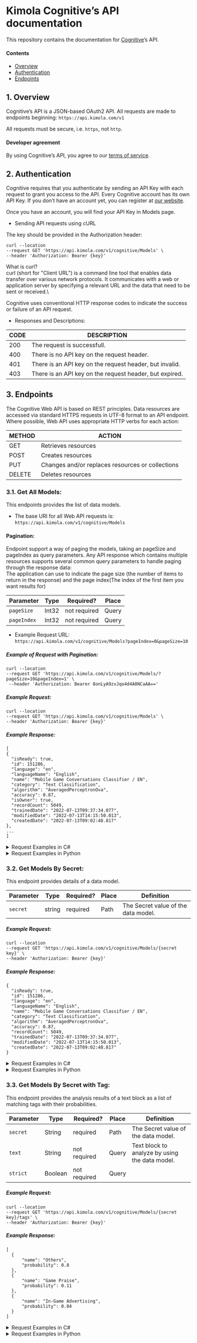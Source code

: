 # Kimola Cognitive’s API documentation

  This repository contains the documentation for [Cognitive](https://cognitive.kimola.com)’s API.

  #### Contents

  - [Overview](#1-overview)
  - [Authentication](#2-authentication)
  - [Endpoints](#3-endpoints)

## 1. Overview

  Cognitive’s API is a JSON-based OAuth2 API. All requests are made to endpoints beginning:
  `https://api.kimola.com/v1`

  All requests must be secure, i.e. `https`, not `http`.

  #### Developer agreement

  By using Cognitive’s API, you agree to our [terms of service](https://kimola.com/terms-of-service).


## 2. Authentication

  Cognitive requires that you authenticate by sending an API Key with each request to grant you access to the API.
  Every Cognitive account has its own API Key. If you don’t have an account yet, you can register at [our website](https://kimola.com/cognitive).

  Once you have an account, you will find your API Key in Models page.

  - Sending API requests using cURL

  The key should be provided in the Authorization header:

  ```
  curl --location 
  --request GET 'https://api.kimola.com/v1/cognitive/Models' \
  --header 'Authorization: Bearer {key}'
  ```
  What is curl?\
  curl (short for "Client URL") is a command line tool that enables data transfer over various network protocols. It communicates with a web or       application server by specifying a relevant URL and the data that need to be sent or received.\

  Cognitive uses conventional HTTP response codes to indicate the success or failure of an API request.

  *  Responses and Descriptions:

 |   CODE           |  DESCRIPTION                                                    |
 | -----------------|-----------------------------------------------------------------|
 |   200            |	The request is successfull.                                     |
 |   400            |	There is no API key on the request header.                      |
 |   401            |	There is an API key on the request header, but invalid.         |
 |   403            |	There is an API key on the request header, but expired.         |

## 3. Endpoints 

  The Cognitive Web API is based on REST principles.
  Data resources are accessed via standard HTTPS requests in UTF-8 format to an API endpoint. Where possible, Web API uses appropriate HTTP verbs for each action:

  |   METHOD         |  ACTION                                                      |
  |------------------|--------------------------------------------------------------|
  |   GET            |	Retrieves resources                                         |
  |   POST           |	Creates resources                                           |
  |   PUT            |	Changes and/or replaces resources or collections            |
  |   DELETE         |	Deletes resources                                           |

### 3.1. Get All Models: 
  
  This endpoints provides the list of data models.
  - The base URI for all Web API requests is: `https://api.kimola.com/v1/cognitive/Models`
  
 #### Pagination:
   Endpoint support a way of paging the models, taking an pageSize and pageIndex as query parameters. 
   Any API response which contains multiple resources supports several common query parameters to handle paging through the response data:\
   The application can use to indicate the page size (the number of items to return in the response) and the page index(The index of the first item you want results for) 
  
   | Parameter       | Type     | Required?            |              Place                              |
   | -------------   |----------|----------------------|-------------------------------------------------|
   | `pageSize`      | Int32    | not required         |               Query                             |
   | `pageIndex`     | Int32    | not required         |               Query                             |
   
    
  * Example Request URL:  
   `https://api.kimola.com/v1/cognitive/Models?pageIndex=0&pageSize=10 `
  
  ##### Example of Request with Pagination:
   
   ```
   curl --location 
   --request GET 'https://api.kimola.com/v1/cognitive/Models/?pageSize=10&pageIndex=1' \
    --header 'Authorization: Bearer 8onLyA9zvJqo4d4A8NCaAA=='
   ```
   
  ##### Example Request:
  ```
  curl --location 
  --request GET 'https://api.kimola.com/v1/cognitive/Models' \
  --header 'Authorization: Bearer {key}'
  ```
  
   ##### Example Response:
  ```
  [
  {
    "isReady": true,
    "id": 151286,
    "language": "en",
    "languageName": "English",
    "name": "Mobile Game Conversations Classifier / EN",
    "category": "Text Classification",
    "algorithm": "AveragedPerceptronOva",
    "accuracy": 0.87,
    "isOwner": true,
    "recordCount": 5049,
    "trainedDate": "2022-07-13T09:37:34.077",
    "modifiedDate": "2022-07-13T14:15:50.013",
    "createdDate": "2022-07-13T09:02:48.817"
  },
  ...
  ]
  ```

  <details><summary>Request Examples in C#</summary>
  
  ```
  var client = new RestClient("https://api.kimola.com/v1/cognitive/Models");
  client.Timeout = -1;
  var request = new RestRequest(Method.GET);
  request.AddHeader("Authorization", "Bearer {key}");
  IRestResponse response = client.Execute(request);
  Console.WriteLine(response.Content);
  ```
  </details>
  
  <details><summary>Request Examples in Python</summary>
  
  ```
    import requests

    url = "https://api.kimola.com/v1/cognitive/Models"

    payload={}
    headers = {
      'Authorization': 'Bearer {key}'
    }

    response = requests.request("GET", url, headers=headers, data=payload)

    print(response.text)
  
  ```
  </details>

  
 ### 3.2. Get Models By Secret: 
 
  This endpoint provides details of a data model.
  
  
| Parameter       | Type     | Required?            | Place                  |       Definition                    |
| -------------   |----------|----------------------|------------------------|-------------------------------------|
| `secret`        | string   |  required            | Path                   | The Secret value of the data model. |
  
  ##### Example Request:
  ```
  curl --location 
  --request GET 'https://api.kimola.com/v1/cognitive/Models/{secret key}' \
  --header 'Authorization: Bearer {key}'
  ```
  
   ##### Example Response:
  ```
  {
    "isReady": true,
    "id": 151286,
    "language": "en",
    "languageName": "English",
    "name": "Mobile Game Conversations Classifier / EN",
    "category": "Text Classification",
    "algorithm": "AveragedPerceptronOva",
    "accuracy": 0.87,
    "recordCount": 5049,
    "trainedDate": "2022-07-13T09:37:34.077",
    "modifiedDate": "2022-07-13T14:15:50.013",
    "createdDate": "2022-07-13T09:02:48.817"
  }
  ```

  <details><summary>Request Examples in C#</summary>
  
  ```
  var client = new RestClient("https://api.kimola.com/v1/cognitive/Models/{secret key}");
  client.Timeout = -1;
  var request = new RestRequest(Method.GET);
  request.AddHeader("Authorization", "Bearer {key}");
  IRestResponse response = client.Execute(request);
  Console.WriteLine(response.Content);
  ```
  </details>
  
  <details><summary>Request Examples in Python</summary>
  
  ```
    import requests

    url = "https://api.kimola.com/v1/cognitive/Models/{secret key}"

    payload={}
    headers = {
      'Authorization': 'Bearer {key}'
    }

    response = requests.request("GET", url, headers=headers, data=payload)

    print(response.text)
  
  ```
  </details>

 ### 3.3. Get Models By Secret with Tag: 
 
  This endpoint provides the analysis results of a text block as a list of matching tags with their probabilities.
  
  
| Parameter       | Type     | Required?            | Place                        |       Definition                                       |
| -------------   |----------|----------------------|------------------------------|--------------------------------------------------------|
| `secret`        | String   | required             | Path                         |       The Secret value of the data model.              |
| `text`          | String   | not required         | Query                        |       Text block to analyze by using the data model.   |
| `strict`        | Boolean  | not required         | Query                        |                                                        |

  
  ##### Example Request:
  
  ```
  curl --location 
  --request GET 'https://api.kimola.com/v1/cognitive/Models/{secret key}/tags' \
  --header 'Authorization: Bearer {key}'
  ```
  
   ##### Example Response:
   
  ```
  [
    {
        "name": "Others",
        "probability": 0.8
    },
    {
        "name": "Game Praise",
        "probability": 0.11
    },
    {
        "name": "In-Game Advertising",
        "probability": 0.04
    }
  ]
  ```
  <details><summary>Request Examples in C#</summary>
  
  ```
    var client = new RestClient("https://api.kimola.com/v1/cognitive/Models/{secret key}/tags");
    client.Timeout = -1;
    var request = new RestRequest(Method.GET);
    request.AddHeader("Authorization", "Bearer {key}");
    IRestResponse response = client.Execute(request);
    Console.WriteLine(response.Content);
  ```
  </details>
  
  <details><summary>Request Examples in Python</summary>
  
  ```
    import requests

    url = "https://api.kimola.com/v1/cognitive/Models/kkGN6AfxjuR0xSfyMTPSlg%3D%3D/tags"

    payload={}
    headers = {
      'Authorization': 'Bearer 8onLyA9zvJqo4d4A8NCaAA=='
    }

    response = requests.request("GET", url, headers=headers, data=payload)

    print(response.text)

  ```
  </details>
